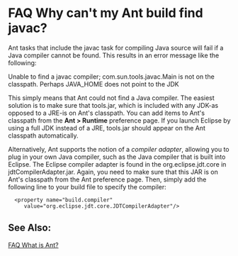 

FAQ Why can't my Ant build find javac?
======================================

Ant tasks that include the javac task for compiling Java source will fail if a Java compiler cannot be found. This results in an error message like the following:

   Unable to find a javac compiler;
   com.sun.tools.javac.Main is not on the classpath.
   Perhaps JAVA_HOME does not point to the JDK

This simply means that Ant could not find a Java compiler. The easiest solution is to make sure that tools.jar, which is included with any JDK-as opposed to a JRE-is on Ant's classpath. You can add items to Ant's classpath from the **Ant > Runtime** preference page. If you launch Eclipse by using a full JDK instead of a JRE, tools.jar should appear on the Ant classpath automatically.

  
Alternatively, Ant supports the notion of a _compiler adapter_, allowing you to plug in your own Java compiler, such as the Java compiler that is built into Eclipse. The Eclipse compiler adapter is found in the org.eclipse.jdt.core in jdtCompilerAdapter.jar. Again, you need to make sure that this JAR is on Ant's classpath from the Ant preference page. Then, simply add the following line to your build file to specify the compiler:

      <property name="build.compiler" 
         value="org.eclipse.jdt.core.JDTCompilerAdapter"/>
 

  

See Also:
---------

[FAQ What is Ant?](./FAQ_What_is_Ant.md "FAQ What is Ant?")

